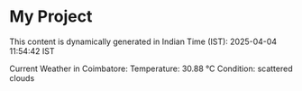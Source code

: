 # My Project

This content is dynamically generated in Indian Time (IST): 2025-04-04 11:54:42 IST


Current Weather in Coimbatore:
Temperature: 30.88 °C
Condition: scattered clouds
